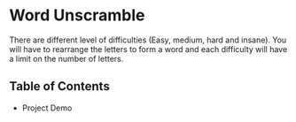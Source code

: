 # Word Unscramble

There are different level of difficulties (Easy, medium, hard and insane). You will have to rearrange the letters to form a word
and each difficulty will have a limit on the number of letters.

## Table of Contents
 * Project Demo
